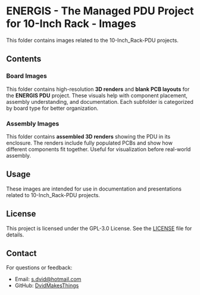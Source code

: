 # ENERGIS - The Managed PDU Project for 10-Inch Rack - Images

This folder contains images related to the 10-Inch_Rack-PDU projects.

## Contents

### Board Images

This folder contains high-resolution **3D renders** and **blank PCB layouts** for the **ENERGIS PDU** project.
These visuals help with component placement, assembly understanding, and documentation.
Each subfolder is categorized by board type for better organization.

### Assembly Images

This folder contains **assembled 3D renders** showing the PDU in its enclosure.
The renders include fully populated PCBs and show how different components fit together.
Useful for visualization before real-world assembly.

## Usage

These images are intended for use in documentation and presentations related to 10-Inch_Rack-PDU projects.

## License
This project is licensed under the GPL-3.0 License. See the [LICENSE](LICENSE) file for details.

## Contact
For questions or feedback:
- Email: [s.dvid@hotmail.com](mailto:s.dvid@hotmail.com)
- GitHub: [DvidMakesThings](https://github.com/DvidMakesThings)
